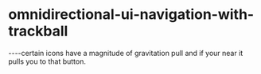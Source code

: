 # omnidirectional-ui-navigation-with-trackball
----certain icons have a magnitude of gravitation pull and if your near it pulls you to that button.
